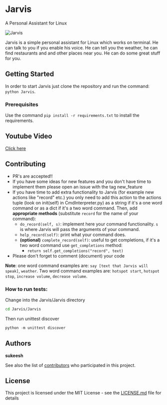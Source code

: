 # Jarvis
A Personal Assistant for Linux

![Jarvis](http://i.imgur.com/xZ8x9ES.jpg)

Jarvis is a simple personal assistant for Linux which works on terminal. He can talk to you if you enable his voice. He can tell you the weather, he can find restaurants and and other places near you. He can do some great stuff for you.

## Getting Started

In order to start Jarvis just clone the repository and run the command: `python Jarvis`.

### Prerequisites

Use the command `pip install -r requirements.txt` to install the requirements.

## Youtube Video

[Click here](https://www.youtube.com/watch?v=PR-nxqmG3V8)

## Contributing

- PR's are accepted!!
- If you have some ideas for new features and you don't have time to implement them please open an issue with the tag new_feature
- If you have time to add extra functionality to Jarvis (for example new actions like "record" etc.) you only need to add this action to the actions tuple (look on init(self) in CmdInterpreter.py) as a string if it's a one word command or as a dict if it's a two word command. Then, add **appropriate methods** (substitute `record` for the name of your command):
  + `do_record(self, s)`: implement here your command functionality. `s` is where Jarvis will pass the arguments of your command.
  + `help_record(self)`: print what your command does.
  + **(optional)** `complete_record(self)`: useful to get completions, if it's a two word command use `get_completions` method: 
    + `return self.get_completions("record", text)`
- Please don't forget to comment (document) your code

**Note**: one word command examples are: `say [text that Jarvis will speak]`, `weather`. Two word command examples are: `hotspot start`, `hotspot stop`, `increase volume`, `decrease volume`.

 ### How to run tests:
 Change into the Jarvis/Jarvis directory
 ```bash
 cd Jarvis/Jarvis
 ```
 Then run unittest discover
 ```python
 python -m unittest discover
 ```

## Authors

 **sukeesh** 

See also the list of [contributors](contributors.md) who participated in this project.

## License

This project is licensed under the MIT License - see the [LICENSE.md](LICENSE.md) file for details
